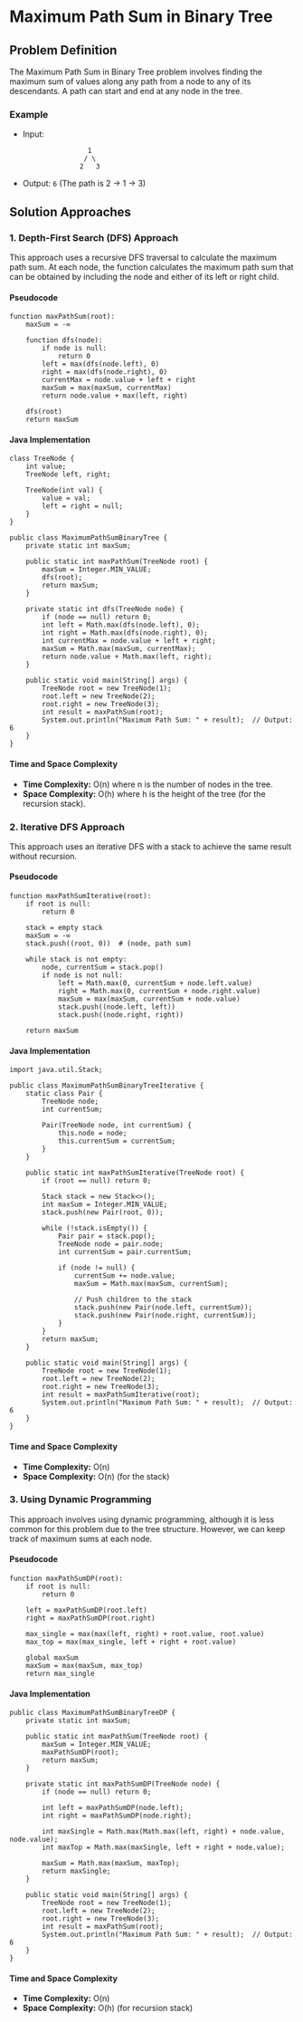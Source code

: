 Maximum Path Sum in Binary Tree
===============================

Problem Definition
------------------

The Maximum Path Sum in Binary Tree problem involves finding the maximum sum of values along any path from a node to any of its descendants. A path can start and end at any node in the tree.

### Example

*   Input:
    
        
                        1
                       / \
                      2   3
                
    
*   Output: `6` (The path is 2 → 1 → 3)

Solution Approaches
-------------------

### 1\. Depth-First Search (DFS) Approach

This approach uses a recursive DFS traversal to calculate the maximum path sum. At each node, the function calculates the maximum path sum that can be obtained by including the node and either of its left or right child.

#### Pseudocode

    function maxPathSum(root):
        maxSum = -∞
        
        function dfs(node):
            if node is null:
                return 0
            left = max(dfs(node.left), 0)
            right = max(dfs(node.right), 0)
            currentMax = node.value + left + right
            maxSum = max(maxSum, currentMax)
            return node.value + max(left, right)
    
        dfs(root)
        return maxSum
    

#### Java Implementation

    class TreeNode {
        int value;
        TreeNode left, right;
    
        TreeNode(int val) {
            value = val;
            left = right = null;
        }
    }
    
    public class MaximumPathSumBinaryTree {
        private static int maxSum;
    
        public static int maxPathSum(TreeNode root) {
            maxSum = Integer.MIN_VALUE;
            dfs(root);
            return maxSum;
        }
    
        private static int dfs(TreeNode node) {
            if (node == null) return 0;
            int left = Math.max(dfs(node.left), 0);
            int right = Math.max(dfs(node.right), 0);
            int currentMax = node.value + left + right;
            maxSum = Math.max(maxSum, currentMax);
            return node.value + Math.max(left, right);
        }
    
        public static void main(String[] args) {
            TreeNode root = new TreeNode(1);
            root.left = new TreeNode(2);
            root.right = new TreeNode(3);
            int result = maxPathSum(root);
            System.out.println("Maximum Path Sum: " + result);  // Output: 6
        }
    }
    

#### Time and Space Complexity

*   **Time Complexity:** O(n) where n is the number of nodes in the tree.
*   **Space Complexity:** O(h) where h is the height of the tree (for the recursion stack).

### 2\. Iterative DFS Approach

This approach uses an iterative DFS with a stack to achieve the same result without recursion.

#### Pseudocode

    function maxPathSumIterative(root):
        if root is null:
            return 0
    
        stack = empty stack
        maxSum = -∞
        stack.push((root, 0))  # (node, path sum)
        
        while stack is not empty:
            node, currentSum = stack.pop()
            if node is not null:
                left = Math.max(0, currentSum + node.left.value)
                right = Math.max(0, currentSum + node.right.value)
                maxSum = max(maxSum, currentSum + node.value)
                stack.push((node.left, left))
                stack.push((node.right, right))
        
        return maxSum
    

#### Java Implementation

    import java.util.Stack;
    
    public class MaximumPathSumBinaryTreeIterative {
        static class Pair {
            TreeNode node;
            int currentSum;
    
            Pair(TreeNode node, int currentSum) {
                this.node = node;
                this.currentSum = currentSum;
            }
        }
    
        public static int maxPathSumIterative(TreeNode root) {
            if (root == null) return 0;
    
            Stack stack = new Stack<>();
            int maxSum = Integer.MIN_VALUE;
            stack.push(new Pair(root, 0));
    
            while (!stack.isEmpty()) {
                Pair pair = stack.pop();
                TreeNode node = pair.node;
                int currentSum = pair.currentSum;
    
                if (node != null) {
                    currentSum += node.value;
                    maxSum = Math.max(maxSum, currentSum);
    
                    // Push children to the stack
                    stack.push(new Pair(node.left, currentSum));
                    stack.push(new Pair(node.right, currentSum));
                }
            }
            return maxSum;
        }
    
        public static void main(String[] args) {
            TreeNode root = new TreeNode(1);
            root.left = new TreeNode(2);
            root.right = new TreeNode(3);
            int result = maxPathSumIterative(root);
            System.out.println("Maximum Path Sum: " + result);  // Output: 6
        }
    }
    

#### Time and Space Complexity

*   **Time Complexity:** O(n)
*   **Space Complexity:** O(n) (for the stack)

### 3\. Using Dynamic Programming

This approach involves using dynamic programming, although it is less common for this problem due to the tree structure. However, we can keep track of maximum sums at each node.

#### Pseudocode

    function maxPathSumDP(root):
        if root is null:
            return 0
        
        left = maxPathSumDP(root.left)
        right = maxPathSumDP(root.right)
    
        max_single = max(max(left, right) + root.value, root.value)
        max_top = max(max_single, left + right + root.value)
    
        global maxSum
        maxSum = max(maxSum, max_top)
        return max_single
    

#### Java Implementation

    public class MaximumPathSumBinaryTreeDP {
        private static int maxSum;
    
        public static int maxPathSum(TreeNode root) {
            maxSum = Integer.MIN_VALUE;
            maxPathSumDP(root);
            return maxSum;
        }
    
        private static int maxPathSumDP(TreeNode node) {
            if (node == null) return 0;
    
            int left = maxPathSumDP(node.left);
            int right = maxPathSumDP(node.right);
    
            int maxSingle = Math.max(Math.max(left, right) + node.value, node.value);
            int maxTop = Math.max(maxSingle, left + right + node.value);
    
            maxSum = Math.max(maxSum, maxTop);
            return maxSingle;
        }
    
        public static void main(String[] args) {
            TreeNode root = new TreeNode(1);
            root.left = new TreeNode(2);
            root.right = new TreeNode(3);
            int result = maxPathSum(root);
            System.out.println("Maximum Path Sum: " + result);  // Output: 6
        }
    }
    

#### Time and Space Complexity

*   **Time Complexity:** O(n)
*   **Space Complexity:** O(h) (for recursion stack)